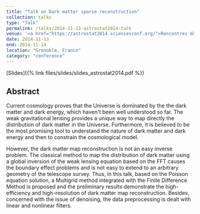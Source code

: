 ```yaml
---
title: "Talk on Dark matter sparse reconstruction"
collection: talks
type: "Talk"
permalink: /talks/2014-11-13-astrostat2014-talk
venue: '<a href="https://astrostat2014.sciencesconf.org/">Rencontres d&apos;Astrostatistique 2014</a>'
date: 2014-11-13
end: 2014-11-14
location: "Grenoble, France"
category: "conference"
---
```

[Slides]({% link files/slides/slides_astrostat2014.pdf %})

## Abstract
Current cosmology proves that the Universe is dominated by the the dark matter and dark energy, which haven't been well understood so far. The weak gravitational lensing provides a unique way to map directly the distribution of dark matter in the Universe. Furthermore, it is believed to be the most promising tool to understand the nature of dark matter and dark energy and then to constrain the cosmological model.

However, the dark matter map reconstruction is not an easy inverse problem. The classical method to map the distribution of dark matter using a global inversion of the weak lensing equation based on the FFT causes the boundary effect problems and is not easy to extend to an arbitrary geometry of the telescope survey. Thus, in this talk, based on the Poisson equation solution, a Multigrid method integrated with the Finite Difference Method is proposed and the preliminary results demonstrate the high-efficiency and high-resolution of dark matter map reconstruction. Besides, concerned with the issue of denoising, the data preprocessing is dealt with linear and nonlinear filters.
